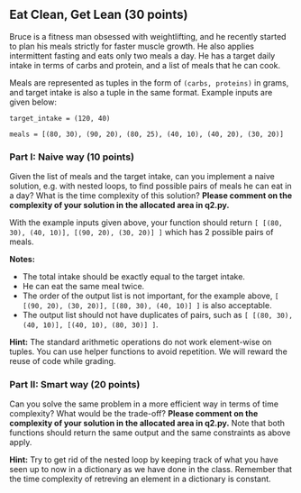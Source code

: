 ## Eat Clean, Get Lean (30 points)
Bruce is a fitness man obsessed with weightlifting, and he recently started to plan his meals strictly for faster muscle growth. He also applies intermittent fasting and eats only two meals a day. He has a target daily intake in terms of carbs and protein, and a list of meals that he can cook. 

Meals are represented as tuples in the form of `(carbs, proteins)` in grams, and target intake is also a tuple in the same format. Example inputs are given below:

```
target_intake = (120, 40)

meals = [(80, 30), (90, 20), (80, 25), (40, 10), (40, 20), (30, 20)]

```

### Part I: Naive way (10 points)
Given the list of meals and the target intake, can you implement a naive solution, e.g. with nested loops, to find possible pairs of meals he can eat in a day? What is the time complexity of this solution? **Please comment on the complexity of your solution in the allocated area in q2.py.**

With the example inputs given above, your function should return `[ [(80, 30), (40, 10)], [(90, 20), (30, 20)] ]` which has 2 possible pairs of meals.

**Notes:** 
- The total intake should be exactly equal to the target intake.
- He can eat the same meal twice.
- The order of the output list is not important, for the example above, `[ [(90, 20), (30, 20)], [(80, 30), (40, 10)] ]` is also acceptable.
- The output list should not have duplicates of pairs, such as `[ [(80, 30), (40, 10)], [(40, 10), (80, 30)] ]`.

**Hint:** The standard arithmetic operations do not work element-wise on tuples. You can use helper functions to avoid repetition. We will reward the reuse of code while grading. 


### Part II: Smart way (20 points)
Can you solve the same problem in a more efficient way in terms of time complexity? What would be the trade-off? **Please comment on the complexity of your solution in the allocated area in q2.py.** Note that both functions should return the same output and the same constraints as above apply.

**Hint:** Try to get rid of the nested loop by keeping track of what you have seen up to now in a dictionary as we have done in the class. Remember that the time complexity of retreving an element in a dictionary is constant. 